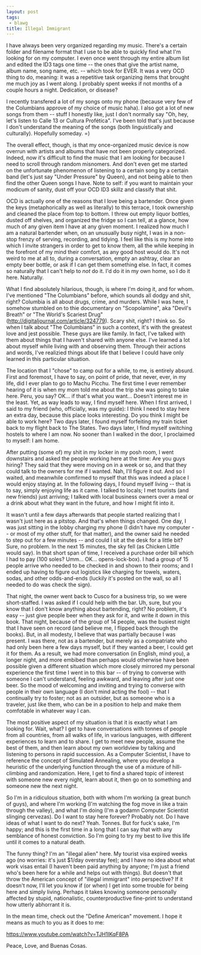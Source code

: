 ```yaml
---
layout: post
tags:
 - blawg
title: Illegal Immigrant
---
```


I have always been very organized regarding my music. There's a certain
folder and filename format that I use to be able to quickly find what
I'm looking for on my computer. I even once went through my entire album
list and edited the ID3 tags one time -- the ones that give the artist name,
album name, song name, etc. -- which took for EVER. It was a very OCD
thing to do, meaning: it was a repetitive task organizing items that
brought me much joy as I went along. I probably spent weeks if not
months of a couple hours a night. Dedication, or disease?

I recently transfered a lot of my songs onto my phone (because
very few of the Columbians approve of my choice of music haha). I also
got a lot of new songs from them -- stuff I honestly like, just I don't
normally say "Oh, hey, let's listen to Calle 13 or Cultura Profética".
I've been told that's just because I don't understand the meaning of the
songs (both linguistically and culturally). Hopefully someday. =)

The overall effect, though, is that my once-organized music device is
now overrun with artists and albums that have not been properly
categorized. Indeed, now it's difficult to find the music that I am
looking for because I need to scroll through random misnomers. And don't
even get me started on the unfortunate phenomenon of listening to a
certain song by a certain band (let's just say "Under Pressure" by
Queen), and not being able to then find the other Queen songs I have.
Note to self: if you want to maintain your modicum of sanity, dust off
your OCD ID3 skillz and classify that shit.

OCD is actually one of the reasons that I love being a bartender. Once
given the keys (metaphorically as well as literally) to this terrace, I
took ownership and cleaned the place from top to bottom. I threw out
empty liquor bottles, dusted off shelves, and organized the fridge so I
can tell, at a glance, how much of any given item I have at any given
moment. I realized how much I am a natural bartender when, on an
unusually busy night, I was in a non-stop frenzy of serving, recording,
and tidying. I feel like this is my home into which I invite strangers
in order to get to know them, all the while keeping in the forefront of
my mind their comfort, as any good host would do. It's not weird to me
at all to, during a conversation, empty an ashtray, clear an empty beer
bottle, or ask if I can get them something else. In fact, it comes so
naturally that I can't help to *not* do it. I'd do it in my own home, so
I do it here. Naturally.

What I find absolutely hilarious, though, is where I'm doing it, and for
whom. I've mentioned "The Columbians" before, which sounds all dodgy and
shit, right? Columbia is all about drugs, crime, and murders. While I
was here, I somehow stumbled on to thie documentary on "Scopolamine",
aka "Devil's Breath" or "The World's Scariest Drug"
(http://digitaljournal.com/article/324779). Scary shit, right? I think
so. So when I talk about "The Columbians" in such a context, it's with
the greatest love and jest possible. These guys are like family. In
fact, I've talked with them about things that I haven't shared with
anyone else. I've learned a lot about myself while living with and
observing them. Through their actions and words, I've realizied things
about life that I believe I could have only learned in this particular
situation.

The location that I "chose" to camp out for a while, to me, is entirely
absurd. First and foremost, I have to say, on point of pride, that
never, ever, in my life, did I ever plan to go to Machu Picchu. The
first time I ever remember hearing of it is when my mom told me about
the trip she was going to take here. Peru, you say? OK... if that's what
you want... Doesn't interest me in the least. Yet, as way leads to way,
I find myself here. When I first arrived, I said to my friend (who,
officially, was my guide): I think I need to stay here an extra day,
because this place looks interesting. Do you think I might be able to
work here? Two days later, I found myself
forfeiting my train ticket back to my flight back to The States. Two
days later, I find myself switching hostels to where I am now. No sooner
than I walked in the door, I proclaimed to myself: I am home.

After putting (some of) my shit in my locker in my posh room, I went
downstairs and asked the people working here at the time: Are you guys
hiring? They said that they were moving on in a week or so, and that
they could talk to the owners for me if I wanted. Nah, I'll figure it
out. And so I waited, and meanwhile comfirmed to myself that this was
indeed a place I would enjoy staying at. In the following days, I found
myself living -- that is to say, simply enjoying life as it came. I
talked to locals; I met tourists (and new friends) just arriving; I
talked with local business owners over a meal or a drink about what they
want in the future, and how I might fit into it.

It wasn't until a few days afterwards that people started realizing that
I wasn't just here as a pitstop. And that's when things changed. One
day, I was just sitting in the lobby charging my phone (I didn't have my
computer -- or most of my other stuff, for that matter), and the owner
said he needed to step out for a few minutes -- and could I sit at the
desk for a little bit? Sure, no problem. In the next 15 minutes, the sky
fell (as Chicken Little would say). In that short span of time, I
received a purchase order bill which I had to pay (100 soles? Umm...
OK... opens-lock-box). I had a group of 15 people arrive who needed to
be checked in and shown to their rooms; and I ended up having to figure
out logistics like charging for towels, waters, sodas, and other
odds-and-ends (luckily it's posted on the wall, so all I needed to do
was check the sign). 

That night, the owner went back to Cusco for a business trip, so we were
short-staffed. I was asked if I could help with the bar. Uh, sure, but
you know that I don't know anything about bartending, right? No problem,
it's easy -- just give people beer when they ask for it, and write it
down in this book. That night, because of the group of 14 people, was
the busiest night that I have seen on record (and believe me, I flipped
back through the books). But, in all modesty, I believe that was
partially because I was present. I was there, not as a bartender, but
merely as a compatriate who had only been here a few days myself, but if
they wanted a beer, I could get it for them. As a result, we had more
conversation (in English, mind you), a longer night, and more embibed than perhaps would
otherwise have been possible given a different situation which more
closely mirrored my personal experience the first time I went in to this
bar -- of trying to converse with someone I can't understand, feeling
awkward, and leaving after just one beer. So the mood of welcoming and
inviting and trying to converse with people in their own language (I
don't mind acting the fool) -- that I continually try to foster;
not as an outsider, but as someone who is a traveler, just like them,
who can be in a position to help and make them comfotable in whatever way I can.

The most positive aspect of my situation is that it is exactly what I am
looking for. Wait, what? I get to have conversations with tonnes of
people from all countries, from all walks of life, in various languages,
with different experiences to learn and to share. I get to meet new
people, assume the best of them, and then learn about my own worldview
by talking and listening to persons in rapid succession. As a Computer
Scientist, I have to reference the concept of Simulated Annealing, where
you develop a heuristic of the underlying function through the use of a
mixture of hill-climbing and randomization. Here, I get to find a shared
topic of interest with someone new every night, learn about it, then go
on to something and someone new the next night.

So I'm in a ridiculous situation, both with whom I'm working (a great
bunch of guys), and where I'm working (I'm watching the fog move in like
a train through the valley), and what I'm doing (I'm a godamn Computer
Scientist slinging cervezas). Do I want to stay
here forever? Probably not. Do I have ideas of what I want to do next?
Yeah. Tonnes. But for fuck's sake, I'm happy; and this is the first time in a
long that I can say that with any semblance of honest conviction. So I'm going to try
my best to live this life until it comes to a natural death. 

The funny thing? I'm an "illegal alien" here. My tourist visa expired
weeks ago (no worries: it's just $1/day overstay fee); and I have no
idea about what work visas entail (I haven't been paid anything by
anyone; I'm just a friend who's been here for a while and helps out with
things). But doesn't that throw the American concept of "illegal
immigrant" into perspective? If it doesn't now, I'll let you know if (or
when) I get into some trouble for being here and simply living. Perhaps
it takes knowing someone personally affected by stupid, nationalistic,
counterproductive fine-print to understand how utterly abhorrant it is.

In the mean time, check out the "Define American" movement. I hope it
means as much to you as it does to me:

https://www.youtube.com/watch?v=TJH1IKqF8PA

Peace, Love, and Buenas Cosas.

